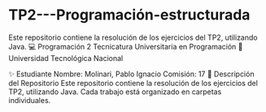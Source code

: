 # TP2---Programación-estructurada
Este repositorio contiene la resolución de los ejercicios del TP2, utilizando Java.
💻 Programación 2
Tecnicatura Universitaria en Programación
📍 Universidad Tecnológica Nacional

✨ Estudiante
Nombre: Molinari, Pablo Ignacio
Comisión: 17
📂 Descripción del Repositorio
Este repositorio contiene la resolución de los ejercicios del TP2, utilizando Java.
Cada trabajo está organizado en carpetas individuales.
